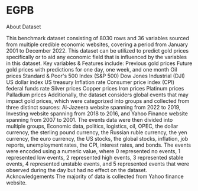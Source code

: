 # EGPB
About Dataset

This benchmark dataset consisting of 8030 rows and 36 variables sourced from multiple credible economic websites, covering a period from January 2001 to December 2022. This dataset can be utilized to predict gold prices specifically or to aid any economic field that is influenced by the variables in this dataset.
Key variables & Features include:
Previous gold prices
Future gold prices with predictions for one day, one week, and one month
Oil prices
Standard & Poor's 500 Index (S&P 500)
Dow Jones Industrial (DJI)
US dollar index
US treasury
 Inflation rate
Consumer price index (CPI)
federal funds rate
Silver prices
Copper prices
Iron prices
Platinum prices
Palladium prices
Additionally, the dataset considers global events that may impact gold prices, which were categorized into groups and collected from three distinct sources: Al-Jazeera website spanning from 2022 to 2019, Investing website spanning from 2018 to 2016, and Yahoo Finance website spanning from 2007 to 2001. The events data were then divided into multiple groups, Economic data, politics, logistics, oil, OPEC, the dollar currency, the sterling pound currency, the Russian ruble currency, the yen currency, the euro currency, the US stocks, the global stocks, inflation, job reports, unemployment rates, the CPI, interest rates, and bonds. The events were encoded using a numeric value, where 0 represented no events, 1 represented low events, 2 represented high events, 3 represented stable events, 4 represented unstable events, and 5 represented events that were observed during the day but had no effect on the dataset.
Acknowledgements
The majority of data is collected from Yahoo finance website.
